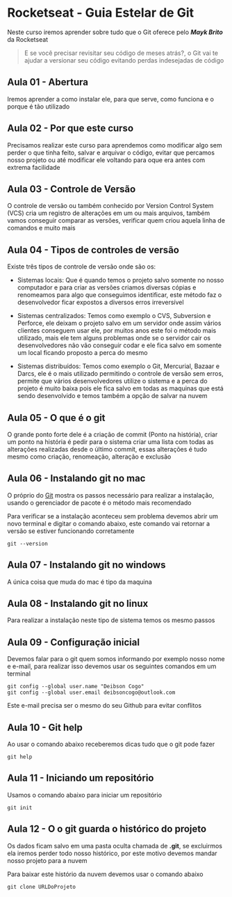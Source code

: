 # Rocketseat - Guia Estelar de Git

Neste curso iremos aprender sobre tudo que o Git oferece pelo _**Mayk Brito**_ da Rocketseat

>E se você precisar revisitar seu código de meses atrás?, o Git vai te ajudar a versionar seu código evitando perdas indesejadas de código

## Aula 01 - Abertura
Iremos aprender a como instalar ele, para que serve, como funciona e o porque é tão utilizado

## Aula 02 - Por que este curso
Precisamos realizar este curso para aprendemos como modificar algo sem perder o que tinha feito, salvar e arquivar o código, evitar que percamos nosso projeto ou até modificar ele voltando para oque era antes com extrema facilidade

## Aula 03 - Controle de Versão
O controle de versão ou também conhecido por Version Control System (VCS) cria um registro de alterações em um ou mais arquivos, também vamos conseguir comparar as versões, verificar quem criou aquela linha de comandos e muito mais

## Aula 04 - Tipos de controles de versão
Existe três tipos de controle de versão onde são os:
  * Sistemas locais: Que é quando temos o projeto salvo somente no nosso computador e para criar as versões criamos diversas cópias e renomeamos para algo que conseguimos identificar, este método faz o desenvolvedor ficar expostos a diversos erros irreversível

  * Sistemas centralizados: Temos como exemplo o CVS, Subversion e Perforce, ele deixam o projeto salvo em um servidor onde assim vários clientes conseguem usar ele, por muitos anos este foi o método mais utilizado, mais ele tem alguns problemas onde se o servidor cair os desenvolvedores não vão conseguir codar e ele fica salvo em somente um local ficando proposto a perca do mesmo

  * Sistemas distribuídos: Temos como exemplo o Git, Mercurial, Bazaar e Darcs, ele é o mais utilizado permitindo o controle de versão sem erros, permite que vários desenvolvedores utilize o sistema e a perca do projeto é muito baixa pois ele fica salvo em todas as maquinas que está sendo desenvolvido e temos também a opção de salvar na nuvem

## Aula 05 - O que é o git
O grande ponto forte dele é a criação de commit (Ponto na história), criar um ponto na história é pedir para o sistema criar uma lista com todas as alterações realizadas desde o último commit, essas alterações é tudo mesmo como criação, renomeação, alteração e exclusão

## Aula 06 - Instalando git no mac
O próprio do [Git](https://git-scm.com/downloads) mostra os passos necessário para realizar a instalação, usando o gerenciador de pacote é o método mais recomendado

Para verificar se a instalação aconteceu sem problema devemos abrir um novo terminal e digitar o comando abaixo, este comando vai retornar a versão se estiver funcionando corretamente
````
git --version
````

## Aula 07 - Instalando git no windows
A única coisa que muda do mac é tipo da maquina

## Aula 08 - Instalando git no linux
Para realizar a instalação neste tipo de sistema temos os mesmo passos

## Aula 09 - Configuração inicial
Devemos falar para o git quem somos informando por exemplo nosso nome e e-mail, para realizar isso devemos usar os seguintes comandos em um terminal
````
git config --global user.name "Deibson Cogo"
git config --global user.email deibsoncogo@outlook.com
````

Este e-mail precisa ser o mesmo do seu Github para evitar conflitos

## Aula 10 - Git help
Ao usar o comando abaixo receberemos dicas tudo que o git pode fazer
````
git help
````

## Aula 11 - Iniciando um repositório
Usamos o comando abaixo para iniciar um repositório
````
git init
````

## Aula 12 - O o git guarda o histórico do projeto
Os dados ficam salvo em uma pasta oculta chamada de **.git**, se excluirmos ela iremos perder todo nosso histórico, por este motivo devemos mandar nosso projeto para a nuvem

Para baixar este histório da nuvem devemos usar o comando abaixo
````
git clone URLDoProjeto
````
